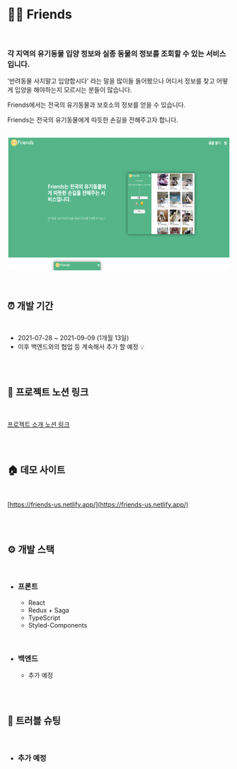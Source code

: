 # 🐶🐱 Friends

<br />

### 각 지역의 유기동물 입양 정보와 실종 동물의 정보를 조회할 수 있는 서비스입니다.

'반려동물 사지말고 입양합시다' 라는 말을 많이들 들어봤으나 어디서 정보를 찾고 어떻게 입양을 해야하는지 모르시는 분들이 많습니다.
<br />

Friends에서는 전국의 유기동물과 보호소의 정보를 얻을 수 있습니다.
<br />

Friends는 전국의 유기동물에게 따듯한 손길을 전해주고자 합니다.
<br />
<br />

<p align="center"><img src="public/img/screen.png"  width="500" height="300"></p>

<br />

## ⏰ 개발 기간

<br />

- 2021-07-28 ~ 2021-09-09 (1개월 13일)
- 이후 백엔드와의 협업 등 계속해서 추가 할 예정 💡

<br />
<br />

## 📒 프로젝트 노션 링크

<br />

[프로젝트 소개 노션 링크](https://holly-monarch-69a.notion.site/Friends-7d37c804379a4c99bcc2f77369f547f4)

<br />
<br />

## 🏠 데모 사이트

<br />

[https://friends-us.netlify.app/](https://friends-us.netlify.app/)

<br />
<br />

## ⚙️ 개발 스택

<br />

- ### 프론트
  - React
  - Redux + Saga
  - TypeScript
  - Styled-Components

<br />

- ### 백엔드
  - 추가 예정

<br />
<br />

## 🔨 트러블 슈팅

<br />

- ### 추가 예정

<br />
<br />
